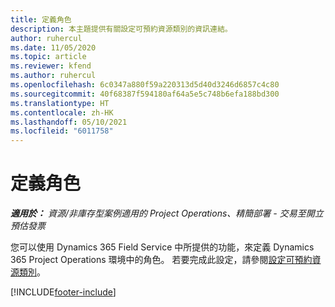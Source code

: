 ```yaml
---
title: 定義角色
description: 本主題提供有關設定可預約資源類別的資訊連結。
author: ruhercul
ms.date: 11/05/2020
ms.topic: article
ms.reviewer: kfend
ms.author: ruhercul
ms.openlocfilehash: 6c0347a880f59a220313d5d40d3246d6857c4c80
ms.sourcegitcommit: 40f68387f594180af64a5e5c748b6efa188bd300
ms.translationtype: HT
ms.contentlocale: zh-HK
ms.lasthandoff: 05/10/2021
ms.locfileid: "6011758"
---
```

# <a name="define-roles"></a>定義角色

_**適用於：** 資源/非庫存型案例適用的 Project Operations、精簡部署 - 交易至開立預估發票_

您可以使用 Dynamics 365 Field Service 中所提供的功能，來定義 Dynamics 365 Project Operations 環境中的角色。 若要完成此設定，請參閱[設定可預約資源類別](/dynamics365/field-service/set-up-bookable-resource-categories)。


[!INCLUDE[footer-include](../includes/footer-banner.md)]